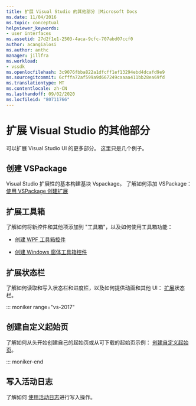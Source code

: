 ```yaml
---
title: 扩展 Visual Studio 的其他部分 |Microsoft Docs
ms.date: 11/04/2016
ms.topic: conceptual
helpviewer_keywords:
- user interfaces
ms.assetid: 27d2f1e1-2503-4aca-9cfc-707abd07ccf0
author: acangialosi
ms.author: anthc
manager: jillfra
ms.workload:
- vssdk
ms.openlocfilehash: 3c9076fbba822a1dfcff1ef13294ebd4dcafd9e9
ms.sourcegitcommit: 6cfffa72af599a9d667249caaaa411bb28ea69fd
ms.translationtype: MT
ms.contentlocale: zh-CN
ms.lasthandoff: 09/02/2020
ms.locfileid: "80711766"
---
```

# <a name="extend-other-parts-of-visual-studio"></a>扩展 Visual Studio 的其他部分

可以扩展 Visual Studio UI 的更多部分。 这里只是几个例子。

## <a name="create-a-vspackage"></a>创建 VSPackage

Visual Studio 扩展性的基本构建基块 Vspackage。  了解如何添加 VSPackage： [使用 VSPackage 创建扩展](../extensibility/creating-an-extension-with-a-vspackage.md)

## <a name="extend-the-toolbox"></a>扩展工具箱

了解如何将新控件和其他项添加到 "工具箱"，以及如何使用工具箱功能：

- [创建 WPF 工具箱控件](../extensibility/creating-a-wpf-toolbox-control.md)

- [创建 Windows 窗体工具箱控件](../extensibility/creating-a-windows-forms-toolbox-control.md)

## <a name="extend-the-status-bar"></a>扩展状态栏

了解如何读取和写入状态栏和进度栏，以及如何提供动画和其他 UI： [扩展](../extensibility/extending-the-status-bar.md)状态栏。

::: moniker range="vs-2017"

## <a name="create-custom-start-pages"></a>创建自定义起始页

了解如何从头开始创建自己的起始页或从可下载的起始页示例： [创建自定义起始页](../extensibility/creating-a-custom-start-page.md)。

::: moniker-end

## <a name="write-to-the-activity-log"></a>写入活动日志

了解如何 [使用活动日志](../extensibility/how-to-use-the-activity-log.md)进行写入操作。
